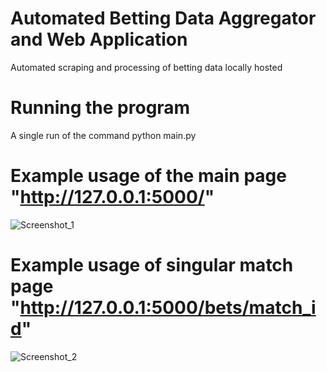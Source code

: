 # Automated Betting Data Aggregator and Web Application
Automated scraping and processing of betting data locally hosted

# Running the program  
A single run of the command python main.py


# Example usage of the main page "http://127.0.0.1:5000/"
![Screenshot_1](https://github.com/leksica/bet_info_app/assets/82161981/57cdb5c5-10ea-420f-9b2d-52dc51592f77)
# Example usage of singular match page "http://127.0.0.1:5000/bets/match_id"
![Screenshot_2](https://github.com/leksica/bet_info_app/assets/82161981/b14a3fc5-7c7b-458e-9476-d4a0d1ca8edc)
